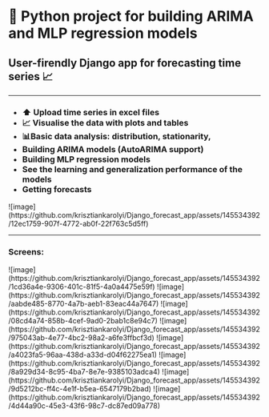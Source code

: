 <h1>🐍 Python project for building ARIMA and MLP regression models </h1>
<h2>User-firendly Django app for forecasting time series 📈</h2>
<hr>
<h3>
  <ul>
    <li>⬆️ Upload time series in excel files</li>
    <li>📈 Visualise the data with plots and tables </li>
    <li>📊Basic data analysis: distribution, stationarity, </li>
    <li>Building ARIMA models (AutoARIMA support)</li>
    <li>Building MLP regression models</li>
    <li>See the learning and generalization performance of the models </li>
    <li>Getting forecasts</li>
  </ul>
</h3>
![image](https://github.com/krisztiankarolyi/Django_forecast_app/assets/145534392/12ec1759-907f-4772-ab0f-22f763c5d5ff)
<hr>
<h3>Screens: </h3>
![image](https://github.com/krisztiankarolyi/Django_forecast_app/assets/145534392/1cd36a4e-9306-401c-81f5-4a0a4475e59f)
![image](https://github.com/krisztiankarolyi/Django_forecast_app/assets/145534392/aabde485-8770-4a7b-aeb1-83eac44a7647)
![image](https://github.com/krisztiankarolyi/Django_forecast_app/assets/145534392/08cd4a74-858b-4cef-9ad0-2bab1c8e94c7)
![image](https://github.com/krisztiankarolyi/Django_forecast_app/assets/145534392/975043ab-4e77-4bc2-98a2-a6fe3ffbcf3d)
![image](https://github.com/krisztiankarolyi/Django_forecast_app/assets/145534392/a4023fa5-96aa-438d-a33d-d04f62275ea1)
![image](https://github.com/krisztiankarolyi/Django_forecast_app/assets/145534392/8a929d34-8c95-4ba7-8e7e-9385103adca4)
![image](https://github.com/krisztiankarolyi/Django_forecast_app/assets/145534392/9d5212bc-ff4c-4e1f-b5ea-6547179b2bad)
![image](https://github.com/krisztiankarolyi/Django_forecast_app/assets/145534392/4d44a90c-45e3-43f6-98c7-dc87ed09a778)





